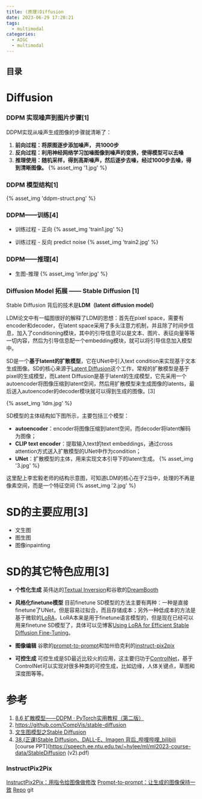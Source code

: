 ```yaml
---
title: (原理)Diffusion
date: 2023-06-29 17:28:21
tags:
  - multimodal
categories:
  - AIGC  
  - multimodal
---
```


<p></p>
<!-- more -->

## 目录
<!-- toc -->


# Diffusion
### DDPM 实现噪声到图片步骤[1]

DDPM实现从噪声生成图像的步骤就清晰了：

1. **前向过程：将原图逐步添加噪声， 共1000步**
2. **反向过程：利用神经网络学习加噪图像到噪声的变换，使得模型可以去噪**
3. **推理使用：随机采样，得到高斯噪声，然后逐步去噪，经过1000步去噪，得到清晰图像。**
{% asset_img  '1.jpg' %}

### DDPM 模型结构[1]

{% asset_img  'ddpm-struct.png' %}

### DDPM——训练[4]
+ 训练过程 - 正向
{% asset_img  'train1.jpg' %}

+ 训练过程 - 反向 predict noise 
{% asset_img  'train2.jpg' %}


### DDPM——推理[4]
+ 生图-推理
{% asset_img  'infer.jpg' %}


### Diffusion Model 拓展 —— Stable Diffusion [1]
Stable Diffusion 背后的技术是**LDM（latent diffusion model）**


LDM论文中有一幅图很好的解释了LDM的思想：首先在pixel space，需要有encoder和decoder，在latent space采用了多头注意力机制，并且除了时间步信息，加入了conditioning模块，其中的引导信息可以是文本、图片、表征向量等等一切内容，然后为引导信息配一个embedding模块，就可以将引导信息加入模型中。

SD是一个**基于latent的扩散模型**，它在UNet中引入text condition来实现基于文本生成图像。SD的核心来源于[Latent Diffusion](https://link.zhihu.com/?target=https%3A//arxiv.org/abs/2112.10752)这个工作，常规的扩散模型是基于pixel的生成模型，而Latent Diffusion是基于latent的生成模型，它先采用一个autoencoder将图像压缩到latent空间，然后用扩散模型来生成图像的latents，最后送入autoencoder的decoder模块就可以得到生成的图像。[3]

{% asset_img  'ldm.jpg' %}


SD模型的主体结构如下图所示，主要包括三个模型：

- **autoencoder**：encoder将图像压缩到latent空间，而decoder将latent解码为图像；
- **CLIP text encoder**：提取输入text的text embeddings，通过cross attention方式送入扩散模型的UNet中作为condition；
- **UNet**：扩散模型的主体，用来实现文本引导下的latent生成。
{% asset_img  '3.jpg' %} 


这里配上李宏毅老师的结构示意图，可知道LDM的核心在于2当中，处理的不再是像素空间，而是一个特征空间
{% asset_img  '2.jpg' %}


# SD的主要应用[3]

- 文生图
- 图生图
- 图像inpainting

# SD的其它特色应用[3]

- **个性化生成** 英伟达的[Textual Inversion](https://link.zhihu.com/?target=https%3A//arxiv.org/abs/2208.01618)和谷歌的[DreamBooth](https://link.zhihu.com/?target=https%3A//arxiv.org/abs/2208.12242)


- **风格化finetune模型** 目前finetune SD模型的方法主要有两种：一种是直接finetune了UNet，但是容易过拟合，而且存储成本；另外一种低成本的方法是基于微软的[LoRA](https://link.zhihu.com/?target=https%3A//arxiv.org/abs/2106.09685)，LoRA本来是用于finetune语言模型的，但是现在已经可以用来finetune SD模型了，具体可以见博客[Using LoRA for Efficient Stable Diffusion Fine-Tuning](https://link.zhihu.com/?target=https%3A//huggingface.co/blog/lora)。

- **图像编辑** 谷歌的[prompt-to-prompt](https://link.zhihu.com/?target=https%3A//prompt-to-prompt.github.io/)和加州伯克利的[instruct-pix2pix](https://link.zhihu.com/?target=https%3A//www.timothybrooks.com/instruct-pix2pix)


- **可控生成** 可控生成是SD最近比较火的应用，这主要归功于[ControlNet](https://link.zhihu.com/?target=https%3A//github.com/lllyasviel/ControlNet)，基于ControlNet可以实现对很多种类的可控生成，比如边缘，人体关键点，草图和深度图等等。

# 参考
1. [8.6 扩散模型——DDPM · PyTorch实用教程（第二版）](https://tingsongyu.github.io/PyTorch-Tutorial-2nd/chapter-8/8.6-diffusion-model.html)
2. https://github.com/CompVis/stable-diffusion
3. [文生图模型之Stable Diffusion](https://zhuanlan.zhihu.com/p/617134893)
4. [38.(正课)Stable Diffusion、DALL-E、Imagen 背后_哔哩哔哩_bilibili](https://www.bilibili.com/video/BV1Pg4y1M7Lr?p=3)
   [course PPT](https://speech.ee.ntu.edu.tw/~hylee/ml/ml2023-course-data/StableDiffusion (v2).pdf)
   
### InstructPix2Pix
[InstructPix2Pix：用指令给图像做修改](https://zhuanlan.zhihu.com/p/655135961)
[Prompt-to-prompt：让生成的图像保持一致](https://zhuanlan.zhihu.com/p/655372592)
[Repo](https://github.com/timothybrooks/instruct-pix2pix) git








